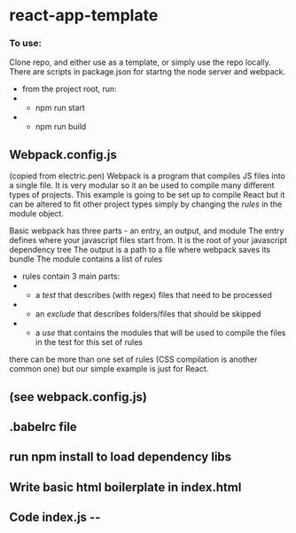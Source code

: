 # react-app-template

### To use:

Clone repo, and either use as a template, or simply use the repo locally.
There are scripts in package.json for startng the  node server and webpack.
 - from the project root, run:
 - - npm run start
 - - npm run build

## Webpack.config.js
(copied from electric.pen)
Webpack is a program that compiles JS files into a single file. It is very modular so it an be used to compile many different types of projects. This example is going to be set up to compile React but it can be altered to fit other project types simply by changing the *rules* in the module object.

Basic webpack has three parts - an entry, an output, and module
The entry defines where your javascript files start from. It is the root of your javascript dependency tree The output is a path to a file where webpack saves its bundle
The module contains a list of rules
- rules contain 3 main parts:
- - a *test* that describes (with regex) files that need to be processed
- - an *exclude* that describes folders/files that should be skipped
- - a *use* that contains the modules that will be used to compile the files
    in the test for this set of rules

there can be more than one set of rules (CSS compilation is another common one) but our simple example is just for React.

## (see webpack.config.js)
## .babelrc file
## run npm install to load dependency libs

## Write basic html boilerplate in index.html
## Code index.js --

